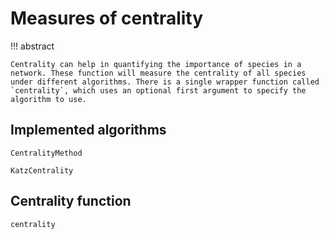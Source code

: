 # Measures of centrality

!!! abstract

    Centrality can help in quantifying the importance of species in a network. These function will measure the centrality of all species under different algorithms. There is a single wrapper function called `centrality`, which uses an optional first argument to specify the algorithm to use.

## Implemented algorithms

```@docs
CentralityMethod
```

```@docs
KatzCentrality
```

## Centrality function

```@docs
centrality
```